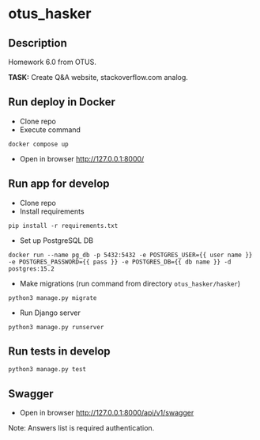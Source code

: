 # otus_hasker

## Description
Homework 6.0 from OTUS.

**TASK:** Create Q&A website, stackoverflow.com analog.

## Run deploy in Docker
- Clone repo
- Execute command
```commandline
docker compose up
```
- Open in browser http://127.0.0.1:8000/

## Run app for develop
- Clone repo
- Install requirements
```commandline
pip install -r requirements.txt
```
- Set up PostgreSQL DB
```commandline
docker run --name pg_db -p 5432:5432 -e POSTGRES_USER={{ user name }} -e POSTGRES_PASSWORD={{ pass }} -e POSTGRES_DB={{ db name }} -d postgres:15.2
```
- Make migrations (run command from directory `otus_hasker/hasker`)
```commandline
python3 manage.py migrate
```
- Run Django server
```commandline
python3 manage.py runserver
```

## Run tests in develop
```commandline
python3 manage.py test
```

## Swagger
- Open in browser http://127.0.0.1:8000/api/v1/swagger

Note: Answers list is required authentication.